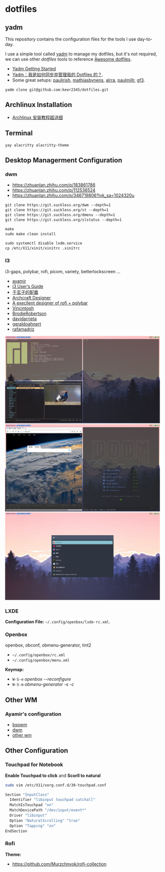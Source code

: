 # dotfiles

## yadm

This repository contains the configuration files for the tools I use day-to-day.

I use a simple tool called [yadm](https://github.com/TheLocehiliosan/yadm) to manage my dotfiles, but it's not required, we can use other _dotfiles_ tools to reference [Awesome dotfiles](https://github.com/webpro/awesome-dotfiles).

- [Yadm Getting Started](https://yadm.io/docs/getting_started)
- [Yadm：我是如何同步并管理我的 Dotfiles 的？](https://blog.spencerwoo.com/2020/07/how-i-manage-my-dotfiles).
- Some great setups: [paulirish](https://github.com/paulirish/dotfiles), [mathiasbynens](https://github.com/mathiasbynens/dotfiles/), [alrra](https://github.com/alrra/dotfiles/), [paulmillr](https://github.com/paulmillr/dotfiles), [gf3](https://github.com/gf3/dotfiles).

```shell
yadm clone git@github.com:keer2345/dotfiles.git
```

## Archlinux Installation
- [Archlinux 安装教程超详细](https://zhuanlan.zhihu.com/p/433920079)

## Terminal

```shell
yay alacritty alacritty-theme
```

## Desktop Managerment Configuration

### dwm

- https://zhuanlan.zhihu.com/p/183861786
- https://zhuanlan.zhihu.com/p/112536524
- https://zhuanlan.zhihu.com/p/346719806?ivk_sa=1024320u

```shell
git clone https://git.suckless.org/dwm --depth=1
git clone https://git.suckless.org/st --depth=1
git clone https://git.suckless.org/dmenu --depth=1
git clone https://git.suckless.org/slstatus --depth=1
```
```shell
make
sudo make clean install
```
```shell
sudo systemctl disable lxdm.service
cp /etc/X11/xinit/xinitrc .xinitrc
```

### I3

i3-gaps, polybar, rofi, picom, variety, betterlockscreen ...

- [ayamir](https://github.com/ayamir/i3-dotfiles)
- [i3 User’s Guide](https://i3wm.org/docs/userguide.html)
- [千玄子的配置](https://zjuyk.gitlab.io/posts/i3wm-config/)
- [Archcraft Designer](https://github.com/adi1090x)
- [A execllent designer of rofi + polybar](https://github.com/Murzchnvok)
- [Vincintosh](https://github.com/Vincintosh/dots_sept2018)
- [BrodieRobertson](https://github.com/BrodieRobertson/dotfiles)
- [davidarrieta](https://github.com/davidarrieta/dotfiles)
- [geraldoahnert](https://github.com/geraldoahnert/wm4noobs)
- [rafamadriz](https://github.com/rafamadriz/dotfiles)

![](../.config/scripts/shotscreen01.png)
![](../.config/scripts/shotscreen02.png)
![](../.config/scripts/shotscreen03.png)

### LXDE

**Configuration File:** `~/.config/openbox/lxde-rc.xml`.

### Openbox

openbox, obconf, obmenu-generator, tint2

- `~/.config/openbox/rc.xml`
- `~/.config/openbox/menu.xml`

**Keymap:**

- `W-S-e` _openbox --reconfigure_
- `W-S-m` _obmenu-generator -s -c_

## Other WM
### Ayamir's configuration
- [bspwm](https://github.com/ayamir/bspwm-dotfiles)
- [dwm](https://github.com/ayamir/dwm-dotfiles)
- [other wm](https://github.com/ayamir/nord-and-light)

## Other Configuration

### Touchpad for Notebook

**Enable Touchpad to click** and **Scorll to natural**

```sh
sudo vim /etc/X11/xorg.conf.d/30-touchpad.conf
```

```sh
Section "InputClass"
  Identifier "libinput touchpad catchall"
  MatchIsTouchpad "on"
  MatchDevicePath "/dev/input/event*"
  Driver "libinput"
  Option "NaturalScrolling" "true"
  Option "Tapping" "on"
EndSection
```

### Rofi
**Theme:**

- https://github.com/Murzchnvok/rofi-collection
